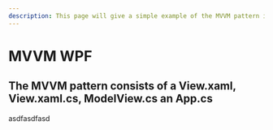 ```yaml
---
description: This page will give a simple example of the MVVM pattern in WPF
---
```


# MVVM WPF

## The MVVM pattern consists of a View.xaml, View.xaml.cs, ModelView.cs an App.cs

asdfasdfasd

